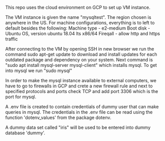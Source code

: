 This repo uses the cloud environment on GCP to set up VM instance.

The VM instance is given the name "mysqltest". 
The region chosen is anywhere in the US.
For machine configurations, everything is to left to default besides the following:
Machine type - e2-medium 
Boot disk - Ubuntu OS, version ubuntu 18.04 lts x86/64
Fireqall - allow http and https traffic

After connecting to the VM by opening SSH in new browser we run the command sudo apt-get update to download and install updates for each outdated package and dependency on your system.
Next command is "sudo apt install mysql-server mysql-client" which installs mysql.
To get into mysql we run "sudo mysql"

In order to make the mysql instance available to external computers, we have to go to firewalls in GCP and crete a new firewall rule and next to specified protocols and ports check TCP and add port 3306 which is the port for mysql.

A .env file is created to contain credentials of dummy user that can make queries in mysql. 
The credentials in the .env file can be read using the function 'dotenv_values' from the package dotenv.

A dummy data set called "iris" will be used to be entered into dummy database 'dummy'.

